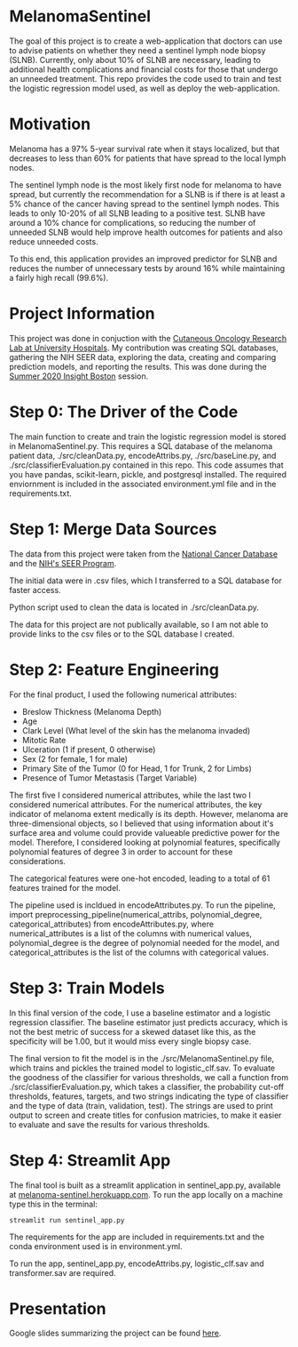 # MelanomaSentinel

The goal of this project is to create a web-application that doctors can use to advise patients on whether they need a sentinel lymph node biopsy (SLNB). Currently, only about 10% of SLNB are necessary, leading to additional health complications and financial costs for those that undergo an unneeded treatment. This repo provides the code used to train and test the logistic regression model used, as well as deploy the web-application.

# Motivation
Melanoma has a 97% 5-year survival rate when it stays localized, but that decreases to less than 60% for patients that have spread to the local lymph nodes.

The sentinel lymph node is the most likely first node for melanoma to have spread, but currently the recommendation for a SLNB is if there is at least a 5% chance of the cancer having spread to the sentinel lymph nodes. This leads to only 10-20% of all SLNB leading to a positive test. SLNB have around a 10% chance for complications, so reducing the number of unneeded SLNB would help improve health outcomes for patients and also reduce unneeded costs.

To this end, this application provides an improved predictor for SLNB and reduces the number of unnecessary tests by around 16% while maintaining a fairly high recall (99.6%).

# Project Information
This project was done in conjuction with the [Cutaneous Oncology Research Lab at University Hospitals](https://www.uhhospitals.org/doctors/Yu-Wesley-1609244086). My contribution was creating SQL databases, gathering the NIH SEER data, exploring the data, creating and comparing prediction models, and reporting the results. This was done during the [Summer 2020 Insight Boston](https://insightfellows.com/health-data) session.

# Step 0: The Driver of the Code

The main function to create and train the logistic regression model is stored in MelanomaSentinel.py. This requires a SQL database of the melanoma patient data, ./src/cleanData.py, encodeAttribs.py, ./src/baseLine.py, and ./src/classifierEvaluation.py contained in this repo. This code assumes that you have pandas, scikit-learn, pickle, and postgresql installed. The required enviornment is included in the associated environment.yml file and in the requirements.txt.

# Step 1: Merge Data Sources
The data from this project were taken from the [National Cancer Database](https://www.facs.org/quality-programs/cancer/ncdb) and the [NIH's SEER Program](https://seer.cancer.gov/data/). 

The initial data were in .csv files, which I transferred to a SQL database for faster access.

Python script used to clean the data is located in ./src/cleanData.py.

The data for this project are not publically available, so I am not able to provide links to the csv files or to the SQL database I created.

# Step 2: Feature Engineering

For the final product, I used the following numerical attributes:

- Breslow Thickness (Melanoma Depth)
- Age
- Clark Level (What level of the skin has the melanoma invaded)
- Mitotic Rate
- Ulceration (1 if present, 0 otherwise)
- Sex (2 for female, 1 for male)
- Primary Site of the Tumor (0 for Head, 1 for Trunk, 2 for Limbs)
- Presence of Tumor Metastasis (Target Variable)

The first five I considered numerical attributes, while the last two I considered numerical attributes. For the numerical attributes, the key indicator of melanoma extent medically is its depth. However, melanoma are three-dimensional objects, so I believed that using information about it's surface area and volume could provide valueable predictive power for the model. Therefore, I considered looking at polynomial features, specifically polynomial features of degree 3 in order to account for these considerations. 

The categorical features were one-hot encoded, leading to a total of 61 features trained for the model.

The pipeline used is incldued in encodeAttributes.py. To run the pipeline, import preprocessing\_pipeline(numerical\_attribs, polynomial\_degree, categorical\_attributes) from encodeAttributes.py, where numerical\_attributes is a list of the columns with numerical values, polynomial\_degree is the degree of polynomial needed for the model, and categorical\_attributes is the list of the columns with categorical values.

# Step 3: Train Models
In this final version of the code, I use a baseline estimator and a logistic regression classifier. The baseline estimator just predicts accuracy, which is not the best metric of success for a skewed dataset like this, as the specificity will be 1.00, but it would miss every single biopsy case.

The final version to fit the model is in the ./src/MelanomaSentinel.py file, which trains and pickles the trained model to logistic_clf.sav. To evaluate the goodness of the classifier for various thresholds, we call a function from ./src/classifierEvaluation.py, which takes a classifier, the probability cut-off thresholds, features, targets, and two strings indicating the type of classifier and the type of data (train, validation, test). The strings are used to print output to screen and create titles for confusion matricies, to make it easier to evaluate and save the results for various thresholds.

# Step 4: Streamlit App

The final tool is built as a streamlit application in sentinel_app.py, available at [melanoma-sentinel.herokuapp.com](https://melanoma-sentinel.herokuapp.com). To run the app locally on a machine type this in the terminal:

`streamlit run sentinel_app.py`

The requirements for the app are included in requirements.txt and the conda environment used is in environment.yml.

To run the app, sentinel\_app.py, encodeAttribs.py, logistic\_clf.sav and transformer.sav are required.

# Presentation

Google slides summarizing the project can be found [here](https://docs.google.com/presentation/d/1--eW4tCH3lwxLpfyjghiqK3en7VOY016BZvjH87k4mw/edit?usp=sharing).